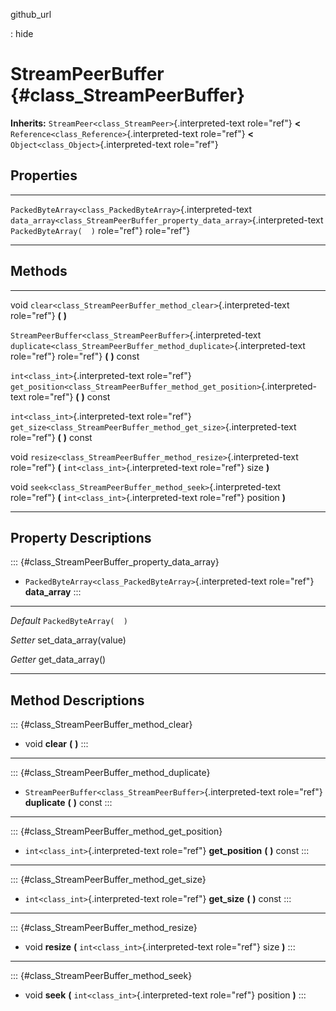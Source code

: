 github\_url

:   hide

StreamPeerBuffer {#class_StreamPeerBuffer}
================

**Inherits:** `StreamPeer<class_StreamPeer>`{.interpreted-text
role="ref"} **\<** `Reference<class_Reference>`{.interpreted-text
role="ref"} **\<** `Object<class_Object>`{.interpreted-text role="ref"}

Properties
----------

  ------------------------------------------------------------ ---------------------------------------------------------------------------- -----------------------
  `PackedByteArray<class_PackedByteArray>`{.interpreted-text   `data_array<class_StreamPeerBuffer_property_data_array>`{.interpreted-text   `PackedByteArray(  )`
  role="ref"}                                                  role="ref"}                                                                  

  ------------------------------------------------------------ ---------------------------------------------------------------------------- -----------------------

Methods
-------

  -------------------------------------------------------------- ------------------------------------------------------------------------------
  void                                                           `clear<class_StreamPeerBuffer_method_clear>`{.interpreted-text role="ref"}
                                                                 **(** **)**

  `StreamPeerBuffer<class_StreamPeerBuffer>`{.interpreted-text   `duplicate<class_StreamPeerBuffer_method_duplicate>`{.interpreted-text
  role="ref"}                                                    role="ref"} **(** **)** const

  `int<class_int>`{.interpreted-text role="ref"}                 `get_position<class_StreamPeerBuffer_method_get_position>`{.interpreted-text
                                                                 role="ref"} **(** **)** const

  `int<class_int>`{.interpreted-text role="ref"}                 `get_size<class_StreamPeerBuffer_method_get_size>`{.interpreted-text
                                                                 role="ref"} **(** **)** const

  void                                                           `resize<class_StreamPeerBuffer_method_resize>`{.interpreted-text role="ref"}
                                                                 **(** `int<class_int>`{.interpreted-text role="ref"} size **)**

  void                                                           `seek<class_StreamPeerBuffer_method_seek>`{.interpreted-text role="ref"} **(**
                                                                 `int<class_int>`{.interpreted-text role="ref"} position **)**
  -------------------------------------------------------------- ------------------------------------------------------------------------------

Property Descriptions
---------------------

::: {#class_StreamPeerBuffer_property_data_array}
-   `PackedByteArray<class_PackedByteArray>`{.interpreted-text
    role="ref"} **data\_array**
:::

  ----------- -------------------------
  *Default*   `PackedByteArray(  )`

  *Setter*    set\_data\_array(value)

  *Getter*    get\_data\_array()
  ----------- -------------------------

Method Descriptions
-------------------

::: {#class_StreamPeerBuffer_method_clear}
-   void **clear** **(** **)**
:::

------------------------------------------------------------------------

::: {#class_StreamPeerBuffer_method_duplicate}
-   `StreamPeerBuffer<class_StreamPeerBuffer>`{.interpreted-text
    role="ref"} **duplicate** **(** **)** const
:::

------------------------------------------------------------------------

::: {#class_StreamPeerBuffer_method_get_position}
-   `int<class_int>`{.interpreted-text role="ref"} **get\_position**
    **(** **)** const
:::

------------------------------------------------------------------------

::: {#class_StreamPeerBuffer_method_get_size}
-   `int<class_int>`{.interpreted-text role="ref"} **get\_size** **(**
    **)** const
:::

------------------------------------------------------------------------

::: {#class_StreamPeerBuffer_method_resize}
-   void **resize** **(** `int<class_int>`{.interpreted-text role="ref"}
    size **)**
:::

------------------------------------------------------------------------

::: {#class_StreamPeerBuffer_method_seek}
-   void **seek** **(** `int<class_int>`{.interpreted-text role="ref"}
    position **)**
:::

